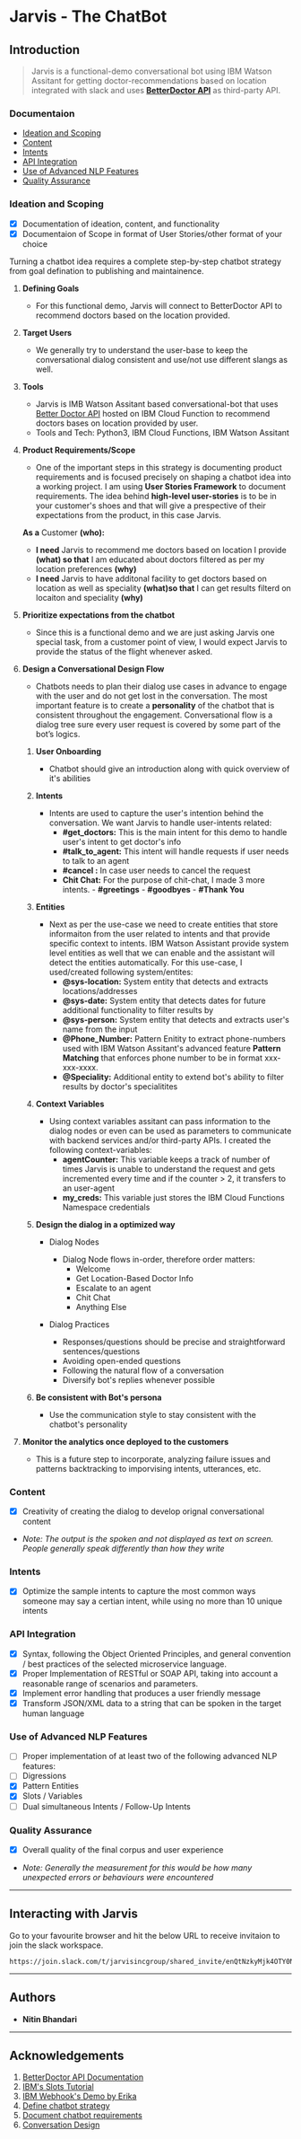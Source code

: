 # Jarvis - The ChatBot

## Introduction 
> Jarvis is a functional-demo conversational bot using IBM Watson Assitant for getting doctor-recommendations based on location integrated with slack and uses [**BetterDoctor API**](https://developer.betterdoctor.com/documentation15) as third-party API.

### Documentaion
   - [Ideation and Scoping](#ideation-and-scoping)
   - [Content ](#content)
   - [Intents](#intents)
   - [API Integration](#api-integration)
   - [Use of Advanced NLP Features](#use-of-advanced-nlp-features)
   - [Quality Assurance](#quality-assurance)

### Ideation and Scoping
   - [x] Documentation of ideation, content, and functionality
   - [x] Documentaion of Scope in format of User Stories/other format of your choice
  
  Turning a chatbot idea requires a complete step-by-step chatbot strategy from goal defination to publishing and maintainence. 
  
   1. **Defining Goals**
         * For this functional demo, Jarvis will connect to BetterDoctor API to recommend doctors based on the location provided. 

   2. **Target Users**
         * We generally try to understand the user-base to keep the conversational dialog consistent and use/not use different slangs as well. 

   3. **Tools**
        * Jarvis is IMB Watson Assitant based conversational-bot that uses [Better Doctor API](https://developer.betterdoctor.com/documentation15) hosted on IBM Cloud Function to recommend doctors bases on location provided by user.
        * Tools and Tech: Python3, IBM Cloud Functions, IBM Watson Assitant

   4. **Product Requirements/Scope**
        * One of the important steps in this strategy is documenting product requirements and is focused precisely on shaping a chatbot idea into a working project. I am using **User Stories Framework** to document requirements. The idea behind **high-level user-stories**  is to be in your customer's shoes and that will give a prespective of their expectations from the product, in this case Jarvis. 
        
        **As a** Customer **(who):**
        - **I need** Jarvis to recommend me doctors based on location I provide **(what) so that** I am educated about doctors filtered as per my location preferences **(why)**
        - **I need** Jarvis to have additonal facility to get doctors based on location as well as speciality **(what)so that** I can get results filterd on locaiton and speciality **(why)**

   5. **Prioritize expectations from the chatbot**
        * Since this is a functional demo and we are just asking Jarvis one special task, from a customer point of view, I would expect Jarvis to provide the status of the flight whenever asked. 

   6. **Design a Conversational Design Flow**
        * Chatbots needs to plan their dialog use cases in advance to engage with the user and do not get lost in the conversation. The most important feature is to create a **personality** of the chatbot that is consistent throughout the engagement. Conversational flow is a dialog tree sure every user request is covered by some part of the bot’s logics. 
        
         1. **User Onboarding**  
              - Chatbot should give an introduction along with quick overview of it's abilities
          
         2. **Intents**
              - Intents are used to capture the user's intention behind the conversation. We want Jarvis to handle user-intents related:
                  - **#get_doctors:** This is the main intent for this demo to handle user's intent to get doctor's info
                  - **#talk_to_agent:** This intent will handle requests if user needs to talk to an agent 
                  - **#cancel :** In case user needs to cancel the request
                  - **Chit Chat:** For the purpose of chit-chat, I made 3 more intents. 
                        - **#greetings**
                        - **#goodbyes**
                        - **#Thank You**
         
         3. **Entities**
              - Next as per the use-case we need to create entities that store informaiton from the user related to intents and that provide specific context to intents. IBM Watson Assistant provide system level entities as well that we can enable and the assistant will detect the entities automatically. For this use-case, I used/created following system/entites:
                  - **@sys-location:** System entity that detects and extracts locations/addresses
                  - **@sys-date:** System entity that detects dates for future additional functionality to filter results by
                  - **@sys-person:** System entity that detects and extracts user's name from the input
                  - **@Phone_Number:** Pattern Enitity to extract phone-numbers used with IBM Watson Assitant's advanced feature **Pattern Matching** that enforces phone number to be in format xxx-xxx-xxxx.
                  - **@Speciality:** Additional entity to extend bot's ability to filter results by doctor's specialitites 
         
         4. **Context Variables**
              - Using context variables assitant can pass information to the dialog nodes or even can be used as parameters to communicate with backend services and/or third-party APIs. I created the following context-variables:
                - **agentCounter:** This variable keeps a track of number of times Jarvis is unable to understand the request and gets incremented every time and if the counter > 2, it transfers to an user-agent
                - **my_creds:** This variable just stores the IBM Cloud Functions Namespace credentials
         
         5. **Design the dialog in a optimized way**
            * Dialog Nodes
              - Dialog Node flows in-order, therefore order matters:
                  - Welcome
                  - Get Location-Based Doctor Info
                  - Escalate to an agent
                  - Chit Chat
                  - Anything Else
              
            * Dialog Practices
              - Responses/questions should be precise and straightforward sentences/questions
              - Avoiding open-ended questions
              - Following the natural flow of a conversation
              - Diversify bot's replies whenever possible 
         
         6. **Be consistent with Bot's persona**
              - Use the communication style to stay consistent with the chatbot's personality
         
   7. **Monitor the analytics once deployed to the customers**
         * This is a future step to incorporate, analyzing failure issues and patterns backtracking to imporvising intents, utterances, etc. 
  

### Content
   - [x] Creativity of creating the dialog to develop orignal conversational content
   - _Note: The output is the spoken and not displayed as text on screen. People generally speak differently than how they write_
 
### Intents
   - [x] Optimize the sample intents to capture the most common ways someone may say a certian intent, while using no more than 10 unique intents

### API Integration
   - [x] Syntax, following the Object Oriented Principles, and general convention / best practices of the selected microservice language. 
   - [x] Proper Implementation of RESTful or SOAP API, taking into account a reasonable range of scenarios and parameters. 
   - [x] Implement error handling that produces a user friendly message
   - [x] Transform JSON/XML data to a string that can be spoken in the target human language

### Use of Advanced NLP Features
   - [ ] Proper implementation of at least two of the following advanced NLP features:
   - [ ] Digressions
   - [x] Pattern Entities
   - [x] Slots / Variables
   - [ ] Dual simultaneous Intents / Follow-Up Intents

### Quality Assurance
   - [x] Overall quality of the final corpus and user experience
   - _Note: Generally the measurement for this would be how many unexpected errors or behaviours were encountered_ 

---

## Interacting with Jarvis

Go to your favourite browser and hit the below URL to receive invitaion to join the slack workspace.
```
https://join.slack.com/t/jarvisincgroup/shared_invite/enQtNzkyMjk4OTY0NDgzLWM0Y2VmNTIzODdmOWNmMjUyZTVkN2U3NzZiYTc0N2EyMDBmZWFjOTU4ZmE3MTA4NjMzOWFmNTIyMDJhNjRhMzA
```

---

## Authors
* **Nitin Bhandari** 

---

## Acknowledgements

1. [BetterDoctor API Documentation](https://developer.betterdoctor.com/documentation15)
2. [IBM's Slots Tutorial](https://www.youtube.com/watch?v=mrHgLCNraf8&feature=youtu.be)
3. [IBM Webhook's Demo by Erika](https://medium.com/ibm-watson/chatting-with-watson-to-hook-any-tweets-webhook-tutorial-bf0fac67d604)
4. [Define chatbot strategy](https://www.digiteum.com/10-steps-to-define-your-chatbot-strategy/)
5. [Document chatbot requirements](https://chatbotsmagazine.com/how-to-document-chatbot-requirements-7df81275cc66)
6. [Conversation Design](https://www.digiteum.com/conversational-ux-7-tips-creating-effective-chatbot-user-experience/)
